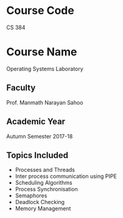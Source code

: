 # Course Code

CS 384

# Course Name

Operating Systems Laboratory 

## Faculty

Prof. Manmath Narayan Sahoo

## Academic Year

Autumn Semester 2017-18

## Topics Included

* Processes and Threads
* Inter process communication using PIPE
* Scheduling Algorithms
* Process Synchronisation
* Semaphores
* Deadlock Checking
* Memory Management
